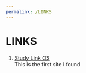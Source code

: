 ```yaml
---
permalink: /LINKS
---
```


[Study Link OS]: https://studylinkclasses.com/index.php/courses/operating-system

# LINKS

1. [Study Link OS] <br>
This is the first site i found
